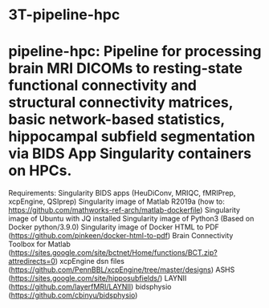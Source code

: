 # 3T-pipeline-hpc
# pipeline-hpc: Pipeline for processing brain MRI DICOMs to resting-state functional connectivity and structural connectivity matrices, basic network-based statistics, hippocampal subfield segmentation via BIDS App Singularity containers on HPCs. 

Requirements: Singularity BIDS apps (HeuDiConv, MRIQC, fMRIPrep, xcpEngine, QSIprep) Singularity image of Matlab R2019a (how to: https://github.com/mathworks-ref-arch/matlab-dockerfile) Singularity image of Ubuntu with JQ installed Singularity image of Python3 (Based on Docker python/3.9.0) Singularity image of Docker HTML to PDF (https://github.com/pinkeen/docker-html-to-pdf) Brain Connectivity Toolbox for Matlab (https://sites.google.com/site/bctnet/Home/functions/BCT.zip?attredirects=0) xcpEngine dsn files (https://github.com/PennBBL/xcpEngine/tree/master/designs) ASHS (https://sites.google.com/site/hipposubfields/) LAYNII (https://github.com/layerfMRI/LAYNII) bidsphysio (https://github.com/cbinyu/bidsphysio)
